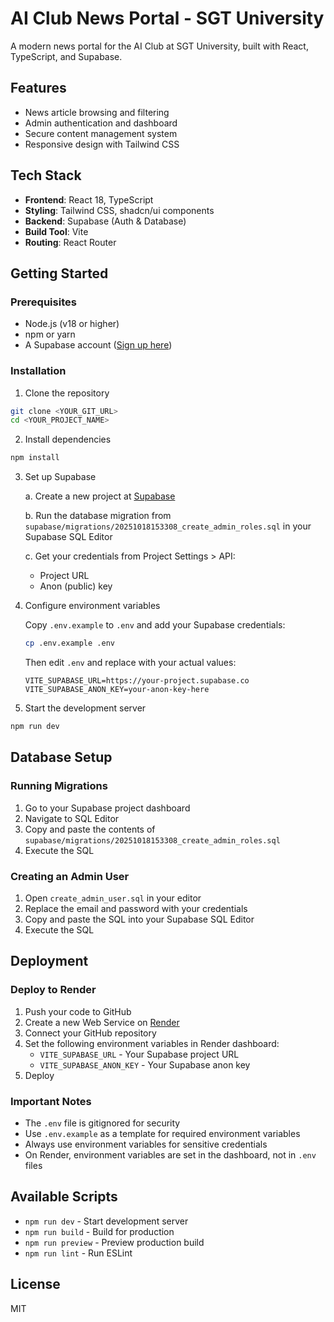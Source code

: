 # AI Club News Portal - SGT University

A modern news portal for the AI Club at SGT University, built with React, TypeScript, and Supabase.

## Features

- News article browsing and filtering
- Admin authentication and dashboard
- Secure content management system
- Responsive design with Tailwind CSS

## Tech Stack

- **Frontend**: React 18, TypeScript
- **Styling**: Tailwind CSS, shadcn/ui components
- **Backend**: Supabase (Auth & Database)
- **Build Tool**: Vite
- **Routing**: React Router

## Getting Started

### Prerequisites

- Node.js (v18 or higher)
- npm or yarn
- A Supabase account ([Sign up here](https://supabase.com))

### Installation

1. Clone the repository
```sh
git clone <YOUR_GIT_URL>
cd <YOUR_PROJECT_NAME>
```

2. Install dependencies
```sh
npm install
```

3. Set up Supabase

   a. Create a new project at [Supabase](https://app.supabase.com)

   b. Run the database migration from `supabase/migrations/20251018153308_create_admin_roles.sql` in your Supabase SQL Editor

   c. Get your credentials from Project Settings > API:
      - Project URL
      - Anon (public) key

4. Configure environment variables

   Copy `.env.example` to `.env` and add your Supabase credentials:
   ```sh
   cp .env.example .env
   ```

   Then edit `.env` and replace with your actual values:
   ```
   VITE_SUPABASE_URL=https://your-project.supabase.co
   VITE_SUPABASE_ANON_KEY=your-anon-key-here
   ```

5. Start the development server
```sh
npm run dev
```

## Database Setup

### Running Migrations

1. Go to your Supabase project dashboard
2. Navigate to SQL Editor
3. Copy and paste the contents of `supabase/migrations/20251018153308_create_admin_roles.sql`
4. Execute the SQL

### Creating an Admin User

1. Open `create_admin_user.sql` in your editor
2. Replace the email and password with your credentials
3. Copy and paste the SQL into your Supabase SQL Editor
4. Execute the SQL

## Deployment

### Deploy to Render

1. Push your code to GitHub
2. Create a new Web Service on [Render](https://render.com)
3. Connect your GitHub repository
4. Set the following environment variables in Render dashboard:
   - `VITE_SUPABASE_URL` - Your Supabase project URL
   - `VITE_SUPABASE_ANON_KEY` - Your Supabase anon key
5. Deploy

### Important Notes

- The `.env` file is gitignored for security
- Use `.env.example` as a template for required environment variables
- Always use environment variables for sensitive credentials
- On Render, environment variables are set in the dashboard, not in `.env` files

## Available Scripts

- `npm run dev` - Start development server
- `npm run build` - Build for production
- `npm run preview` - Preview production build
- `npm run lint` - Run ESLint

## License

MIT
